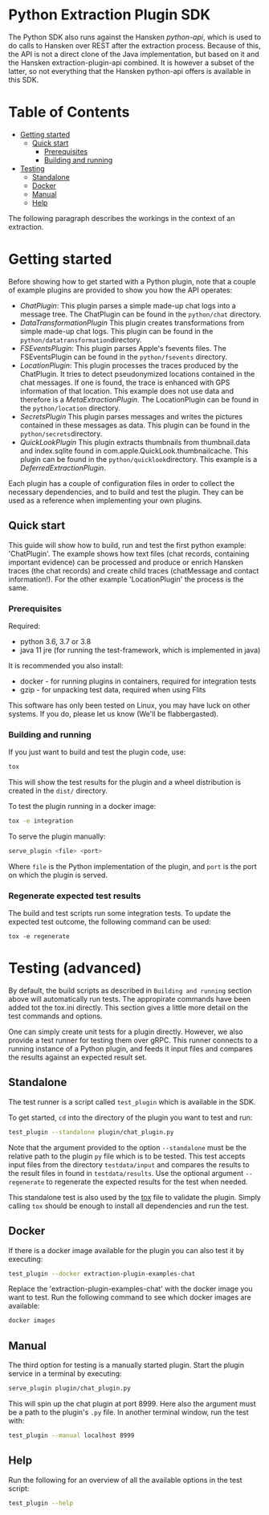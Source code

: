 # Python Extraction Plugin SDK

The Python SDK also runs against the Hansken *python-api*, which is used to do calls to Hansken over REST after the
extraction process. Because of this, the API is not a direct clone of the Java implementation, but based on it and the
Hansken extraction-plugin-api combined. It is however a subset of the latter, so not everything that the Hansken
python-api offers is available in this SDK.

# Table of Contents

* [Getting started](#getting-started)
  * [Quick start](#quick-start)
    * [Prerequisites](#prerequisites)
    * [Building and running](#building-and-running)
* [Testing](#testing)
  * [Standalone](#standalone)
  * [Docker](#docker)
  * [Manual](#manual)
  * [Help](#help)

The following paragraph describes the workings in the context of an extraction.

# Getting started

Before showing how to get started with a Python plugin, note that a couple of example plugins are provided to show you how the API operates:
* *ChatPlugin*: This plugin parses a simple made-up chat logs into a message tree. The ChatPlugin can be found in the `python/chat` directory.
* *DataTransformationPlugin* This plugin creates transformations from simple made-up chat logs. This plugin can be found in the `python/datatransformation`directory.
* *FSEventsPlugin*: This plugin parses Apple's fsevents files. The FSEventsPlugin can be found in the `python/fsevents` directory.
* *LocationPlugin*: This plugin processes the traces produced by the ChatPlugin. It tries to detect pseudonymized locations contained in the chat messages.
  If one is found, the trace is enhanced with GPS information of that location.
  This example does not use data and therefore is a *MetaExtractionPlugin*. The LocationPlugin can be found in the `python/location` directory.
* *SecretsPlugin* This plugin parses messages and writes the pictures contained in these messages as data. This plugin can be found in the `python/secrets`directory.
* *QuickLookPlugin* This plugin extracts thumbnails from thumbnail.data and index.sqlite found in com.apple.QuickLook.thumbnailcache. 
  This plugin can be found in the `python/quicklook`directory. This example is a *DeferredExtractionPlugin*.


Each plugin has a couple of configuration files in order to collect the necessary dependencies, and to build and test the plugin.
They can be used as a reference when implementing your own plugins.

## Quick start

This guide will show how to build, run and test the first python example: 'ChatPlugin'. The example shows how text files (chat records, containing important evidence) can
be processed and produce or enrich Hansken traces (the chat records) and create child traces (chatMessage and contact information!). For the other example 'LocationPlugin' the process is the same.

### Prerequisites

Required:

- python 3.6, 3.7 or 3.8
- java 11 jre (for running the test-framework, which is implemented in java)

It is recommended you also install:

- docker - for running plugins in containers, required for integration tests
- gzip - for unpacking test data, required when using Flits

This software has only been tested on Linux, you may have luck on other systems. If you do, please let us know (We'll be
flabbergasted).

### Building and running

If you just want to build and test the plugin code, use:
```bash
tox
```

This will show the test results for the plugin and a wheel distribution is created in the `dist/` directory.

To test the plugin running in a docker image:
```bash
tox -e integration
```

To serve the plugin manually:

```bash
serve_plugin <file> <port>
```
Where `file` is the Python implementation of the plugin, and `port` is the port on which the plugin is served.


### Regenerate expected test results
The build and test scripts run some integration tests. To update the expected test outcome, the following command can be used:
```
tox -e regenerate
```


# Testing (advanced)
By default, the build scripts as described in `Building and running` section above will automatically run tests.
The appropirate commands have been added tot the tox.ini directly.
This section gives a little more detail on the test commands and options.

One can simply create unit tests for a plugin directly. However, we also provide a test runner for testing them over
gRPC. This runner connects to a running instance of a Python plugin, and feeds it input files and compares the results
against an expected result set.


## Standalone
The test runner is a script called `test_plugin` which is available in the SDK.

To get started, `cd` into the directory of the plugin you want to test and run:
```bash
test_plugin --standalone plugin/chat_plugin.py 
```

Note that the argument provided to the option `--standalone` must be the relative path to the plugin `py` file which is 
to be tested. This test accepts input files from the directory `testdata/input` and compares the results to the result 
files in found in `testdata/results`. Use the optional argument `--regenerate` to regenerate the expected results for 
the test when needed. 

This standalone test is also used by the [tox](chat/tox.ini) file to validate the plugin. Simply 
calling `tox` should be enough to install all dependencies and run the test.

## Docker
If there is a docker image available for the plugin you can also test it by executing:

```bash
test_plugin --docker extraction-plugin-examples-chat
```

Replace the 'extraction-plugin-examples-chat' with the docker image you want to test. Run the following command
to see which docker images are available:
```bash
docker images
```

## Manual
The third option for testing is a manually started plugin. Start the plugin service in a terminal by executing:
```bash
serve_plugin plugin/chat_plugin.py
```

This will spin up the chat plugin at port 8999. Here also the argument must be a path to the plugin's `.py` file. In
another terminal window, run the test with:
```bash
test_plugin --manual localhost 8999
```

## Help
Run the following for an overview of all the available options in the test script:
```bash
test_plugin --help
```
